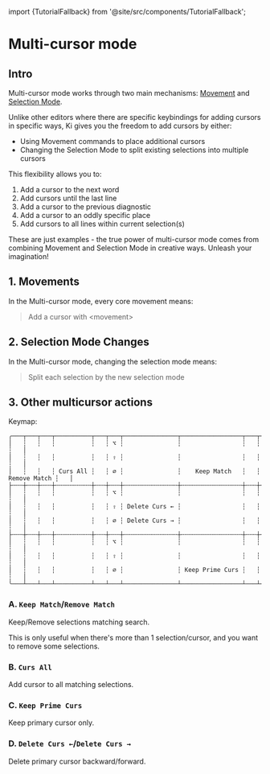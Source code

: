 import {TutorialFallback} from '@site/src/components/TutorialFallback';

# Multi-cursor mode

## Intro

Multi-cursor mode works through two main mechanisms: [Movement](../normal-mode/core-movements.md) and [Selection Mode](./selection-modes).

Unlike other editors where there are specific keybindings for adding cursors in specific ways,
Ki gives you the freedom to add cursors by either:

- Using Movement commands to place additional cursors
- Changing the Selection Mode to split existing selections into multiple cursors

This flexibility allows you to:

1. Add a cursor to the next word
2. Add cursors until the last line
3. Add a cursor to the previous diagnostic
4. Add a cursor to an oddly specific place
5. Add cursors to all lines within current selection(s)

These are just examples - the true power of multi-cursor mode comes from combining Movement and Selection Mode in creative ways. Unleash your imagination!

## 1. Movements

In the Multi-cursor mode, every core movement means:

> Add a cursor with \<movement\>

<TutorialFallback filename="add-cursor-with-movement"/>

## 2. Selection Mode Changes

In the Multi-cursor mode, changing the selection mode means:

> Split each selection by the new selection mode

<TutorialFallback filename="split-selections"/>

[1]: ../normal-mode/core-movements.md#leftright

## 3. Other multicursor actions

Keymap:

```
╭───┬───┬───┬──────────┬───┬───┬───────────────┬─────────────────┬───┬──────────────┬───╮
│   ┆   ┆   ┆          ┆   ┆ ⌥ ┆               ┆                 ┆   ┆              ┆   │
│   ┆   ┆   ┆          ┆   ┆ ⇧ ┆               ┆                 ┆   ┆              ┆   │
│   ┆   ┆   ┆ Curs All ┆   ┆ ∅ ┆               ┆    Keep Match   ┆   ┆ Remove Match ┆   │
├╌╌╌┼╌╌╌┼╌╌╌┼╌╌╌╌╌╌╌╌╌╌┼╌╌╌┼╌╌╌┼╌╌╌╌╌╌╌╌╌╌╌╌╌╌╌┼╌╌╌╌╌╌╌╌╌╌╌╌╌╌╌╌╌┼╌╌╌┼╌╌╌╌╌╌╌╌╌╌╌╌╌╌┼╌╌╌┤
│   ┆   ┆   ┆          ┆   ┆ ⌥ ┆               ┆                 ┆   ┆              ┆   │
│   ┆   ┆   ┆          ┆   ┆ ⇧ ┆ Delete Curs ← ┆                 ┆   ┆              ┆   │
│   ┆   ┆   ┆          ┆   ┆ ∅ ┆ Delete Curs → ┆                 ┆   ┆              ┆   │
├╌╌╌┼╌╌╌┼╌╌╌┼╌╌╌╌╌╌╌╌╌╌┼╌╌╌┼╌╌╌┼╌╌╌╌╌╌╌╌╌╌╌╌╌╌╌┼╌╌╌╌╌╌╌╌╌╌╌╌╌╌╌╌╌┼╌╌╌┼╌╌╌╌╌╌╌╌╌╌╌╌╌╌┼╌╌╌┤
│   ┆   ┆   ┆          ┆   ┆ ⌥ ┆               ┆                 ┆   ┆              ┆   │
│   ┆   ┆   ┆          ┆   ┆ ⇧ ┆               ┆                 ┆   ┆              ┆   │
│   ┆   ┆   ┆          ┆   ┆ ∅ ┆               ┆ Keep Prime Curs ┆   ┆              ┆   │
╰───┴───┴───┴──────────┴───┴───┴───────────────┴─────────────────┴───┴──────────────┴───╯
```

### A. `Keep Match`/`Remove Match`

Keep/Remove selections matching search.

This is only useful when there's more than 1 selection/cursor, and you want to remove some selections.

<TutorialFallback filename="filter-matching-selections"/>

### B. `Curs All`

Add cursor to all matching selections.

<TutorialFallback filename="add-cursor-to-all-matching-selections"/>

### C. `Keep Prime Curs`

Keep primary cursor only.

<TutorialFallback filename="keep-primary-cursor-only"/>

### D. `Delete Curs ←`/`Delete Curs →`

Delete primary cursor backward/forward.

<TutorialFallback filename="delete-cursor"/>
